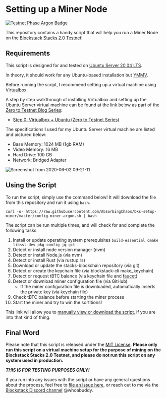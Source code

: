 # Setting up a Miner Node

[![Testnet Phase Argon Badge](https://img.shields.io/static/v1?label=Stacks%202.0%20Testnet%20Phase&message=%232%20Argon&color=9cf&style=for-the-badge)](https://forum.blockstack.org/t/stacks-2-0-testnet-coming-soon/10510)

This repository contains a handy script that will help you run a Miner Node on the [Blockstack Stacks 2.0 Testnet](https://testnet.blockstack.org/)!

## Requirements

This script is designed for and tested on [Ubuntu Server 20.04 LTS](https://ubuntu.com/server).

In theory, it should work for any Ubuntu-based installation but [YMMV](https://dictionary.cambridge.org/us/dictionary/english/ymmv).

Before running the script, I recommend setting up a virtual machine using [Virtualbox](https://www.virtualbox.org/).

A step by step walkthrough of installing Virtualbox and setting up the Ubuntu Server virtual machine can be found at the link below as part of the [Zero to Testnet Blog Series](https://app.sigle.io/whoabuddy.id.blockstack/):

- [Step 0: Virtualbox + Ubuntu (Zero to Testnet Series)](https://app.sigle.io/whoabuddy.id.blockstack/6ZSqK6yEwu5bqqGCjOZZH)

The specifications I used for my Ubuntu Server virtual machine are listed and pictured below:

- Base Memory: 1024 MB (1gb RAM)
- Video Memory: 16 MB
- Hard Drive: 100 GB
- Network: Bridged Adapter

![Screenshot from 2020-06-02 09-21-11](https://user-images.githubusercontent.com/9038904/83544659-1b291580-a4b3-11ea-8ec9-ffb2cf16d52c.png)

## Using the Script

To run the script, simply use the command below! It will download the file from this repository and run it using `bash`.

```
curl -o- https://raw.githubusercontent.com/AbsorbingChaos/bks-setup-miner/master/config-miner-argon.sh | bash
```

The script can be run multiple times, and will check for and complete the following tasks:

1. Install or update operating system prerequisites `build-essential cmake libssl-dev pkg-config jq git`
2. Detect or install node version manager (nvm)
3. Detect or install Node.js (via nvm)
4. Detect or install Rust (via rustup.rs)
5. Download or update the stacks-blockchain repository (via git)
6. Detect or create the keychain file (via blockstack-cli make_keychain)
7. Detect or request tBTC balance (via keychain file and [faucet](https://testnet.blockstack.org/faucet))
8. Detect or download miner configuration file (via GitHub)
    - If the miner configuration file is downloaded, automatically inserts the private key (via keychain file)
9. Check tBTC balance before starting the miner process
10. Start the miner and try to win the sortitions!

This link will allow you to [manually view or download the script](https://github.com/AbsorbingChaos/bks-setup-miner/blob/master/config-miner-argon.sh), if you are into that kind of thing.

## Final Word

Please note that this script is released under the [MIT License](LICENSE). __Please only run this script on a virtual machine setup for the purpose of mining on the Blockstack Stacks 2.0 Testnet, and please do not run this script on any system used in production.__

__*THIS IS FOR TESTING PURPOSES ONLY!*__

If you run into any issues with the script or have any general questions about the process, feel free to [file an issue here](https://github.com/AbsorbingChaos/bks-setup-miner/issues), or reach out to me via the [Blockstack Discord channel](https://community.blockstack.org/discord) @whoabuddy.
